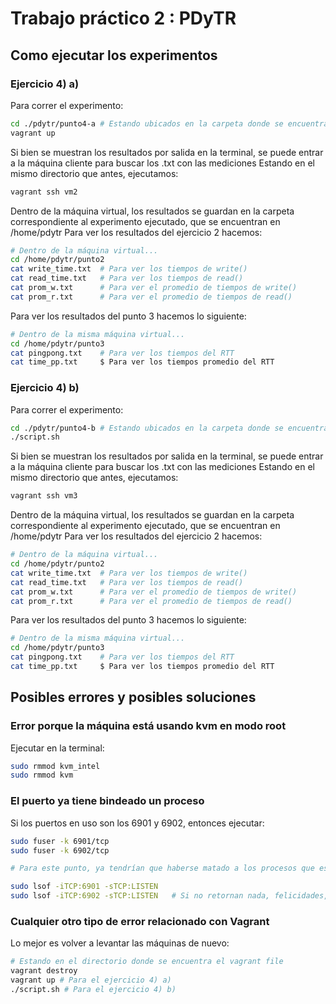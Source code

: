 # Trabajo práctico 2 : PDyTR

## Como ejecutar los experimentos

### Ejercicio 4) a)

Para correr el experimento:

```bash
cd ./pdytr/punto4-a	# Estando ubicados en la carpeta donde se encuentra el proyecto
vagrant up

```

Si bien se muestran los resultados por salida en la terminal, se puede entrar a la máquina cliente para buscar los .txt con las mediciones
Estando en el mismo directorio que antes, ejecutamos:

```bash
vagrant ssh vm2
```

Dentro de la máquina virtual, los resultados se guardan en la carpeta correspondiente al experimento ejecutado, que se encuentran en /home/pdytr
Para ver los resultados del ejercicio 2 hacemos:

```bash
# Dentro de la máquina virtual...
cd /home/pdytr/punto2
cat write_time.txt	# Para ver los tiempos de write()
cat read_time.txt	# Para ver los tiempos de read()
cat prom_w.txt		# Para ver el promedio de tiempos de write()
cat prom_r.txt		# Para ver el promedio de tiempos de read()
```

Para ver los resultados del punto 3 hacemos lo siguiente:
```bash
# Dentro de la misma máquina virtual...
cd /home/pdytr/punto3
cat pingpong.txt	# Para ver los tiempos del RTT
cat time_pp.txt		$ Para ver los tiempos promedio del RTT
```

### Ejercicio 4) b)

Para correr el experimento:

```bash
cd ./pdytr/punto4-b	# Estando ubicados en la carpeta donde se encuentra el proyecto
./script.sh

```

Si bien se muestran los resultados por salida en la terminal, se puede entrar a la máquina cliente para buscar los .txt con las mediciones
Estando en el mismo directorio que antes, ejecutamos:

```bash
vagrant ssh vm3
```

Dentro de la máquina virtual, los resultados se guardan en la carpeta correspondiente al experimento ejecutado, que se encuentran en /home/pdytr
Para ver los resultados del ejercicio 2 hacemos:

```bash
# Dentro de la máquina virtual...
cd /home/pdytr/punto2
cat write_time.txt	# Para ver los tiempos de write()
cat read_time.txt	# Para ver los tiempos de read()
cat prom_w.txt		# Para ver el promedio de tiempos de write()
cat prom_r.txt		# Para ver el promedio de tiempos de read()
```

Para ver los resultados del punto 3 hacemos lo siguiente:
```bash
# Dentro de la misma máquina virtual...
cd /home/pdytr/punto3
cat pingpong.txt	# Para ver los tiempos del RTT
cat time_pp.txt		$ Para ver los tiempos promedio del RTT
```

## Posibles errores y posibles soluciones

### Error porque la máquina está usando kvm en modo root
Ejecutar en la terminal:
```bash
sudo rmmod kvm_intel
sudo rmmod kvm
```

### El puerto ya tiene bindeado un proceso
Si los puertos en uso son los 6901 y 6902, entonces ejecutar:
```bash
sudo fuser -k 6901/tcp
sudo fuser -k 6902/tcp

# Para este punto, ya tendrían que haberse matado a los procesos que estaban ocupando los puertos

sudo lsof -iTCP:6901 -sTCP:LISTEN
sudo lsof -iTCP:6902 -sTCP:LISTEN	# Si no retornan nada, felicidades, problema solucionado :D
```

### Cualquier otro tipo de error relacionado con Vagrant
Lo mejor es volver a levantar las máquinas de nuevo:
```bash
# Estando en el directorio donde se encuentra el vagrant file
vagrant destroy
vagrant up # Para el ejercicio 4) a)
./script.sh # Para el ejercicio 4) b)
```